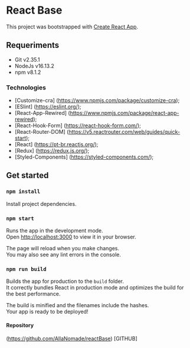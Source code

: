 # React Base

This project was bootstrapped with [Create React App](https://github.com/facebook/create-react-app).
## Requeriments

- Git v2.35.1
- NodeJs v16.13.2
- npm v8.1.2

### Technologies

- [Customize-cra] (https://www.npmjs.com/package/customize-cra);
- [ESlint] (https://eslint.org/);
- [React-App-Rewired] (https://www.npmjs.com/package/react-app-rewired);
- [React-Hook-Form] (https://react-hook-form.com/);
- [React-Router-DOM] (https://v5.reactrouter.com/web/guides/quick-start);
- [React] (https://pt-br.reactjs.org/);
- [Redux] (https://redux.js.org/);
- [Styled-Components] (https://styled-components.com/);

## Get started

### `npm install`

Install project dependencies.

### `npm start`

Runs the app in the development mode.\
Open [http://localhost:3000](http://localhost:3000) to view it in your browser.

The page will reload when you make changes.\
You may also see any lint errors in the console.
### `npm run build`

Builds the app for production to the `build` folder.\
It correctly bundles React in production mode and optimizes the build for the best performance.

The build is minified and the filenames include the hashes.\
Your app is ready to be deployed!

#### Repository

(https://github.com/AllaNomade/reactBase) [GITHUB]
